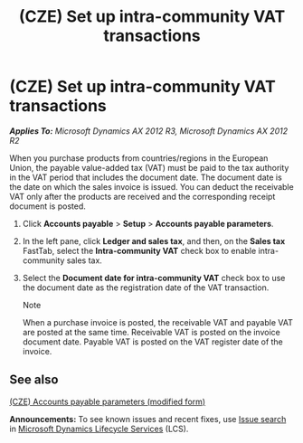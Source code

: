 ﻿---
title: (CZE) Set up intra-community VAT transactions
TOCTitle: (CZE) Set up intra-community VAT transactions
ms:assetid: 0ba60c7e-a81f-4480-8e0d-d4385dd002a9
ms:mtpsurl: https://technet.microsoft.com/en-us/library/JJ664169(v=AX.60)
ms:contentKeyID: 49384752
ms.date: 04/18/2014
mtps_version: v=AX.60
---

# (CZE) Set up intra-community VAT transactions 


_**Applies To:** Microsoft Dynamics AX 2012 R3, Microsoft Dynamics AX 2012 R2_

When you purchase products from countries/regions in the European Union, the payable value-added tax (VAT) must be paid to the tax authority in the VAT period that includes the document date. The document date is the date on which the sales invoice is issued. You can deduct the receivable VAT only after the products are received and the corresponding receipt document is posted.

1.  Click **Accounts payable** \> **Setup** \> **Accounts payable parameters**.

2.  In the left pane, click **Ledger and sales tax**, and then, on the **Sales tax** FastTab, select the **Intra-community VAT** check box to enable intra-community sales tax.

3.  Select the **Document date for intra-community VAT** check box to use the document date as the registration date of the VAT transaction.
    

    > [!NOTE]
    > <P>When a purchase invoice is posted, the receivable VAT and payable VAT are posted at the same time. Receivable VAT is posted on the invoice document date. Payable VAT is posted on the VAT register date of the invoice.</P>



## See also

[(CZE) Accounts payable parameters (modified form)](https://technet.microsoft.com/en-us/library/jj710667\(v=ax.60\))

  
**Announcements:** To see known issues and recent fixes, use [Issue search](http://go.microsoft.com/fwlink/?linkid=389258) in [Microsoft Dynamics Lifecycle Services](http://go.microsoft.com/fwlink/?linkid=306505) (LCS).

